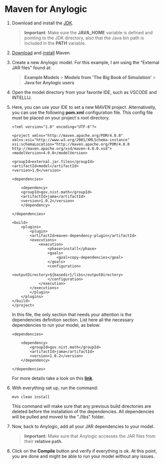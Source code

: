 # Maven for Anylogic

1. Download and install the [JDK](https://www.oracle.com/java/technologies/downloads/).

    > **Important**: Make sure the **JAVA_HOME** variable is defined and pointing to the JDK directory, also that the Java bin path is included in the **PATH** variable.

2. [Download](https://maven.apache.org/download.cgi) and [install](https://maven.apache.org/install.html) Maven.    

3. Create a new Anylogic model. For this example, I am using the "External JAR files" found at:

    > **Example Models** > **Models from 'The Big Book of Simulation'** > **Java for Anylogic users**

4. Open the model directory from your favorite IDE, such as VSCODE and INTELLIJ.

5. Here, you can use your IDE to set a new MAVEN project. Alternativelly, you can use the following **pom.xml** configuration file. This config file must be placed on your project`s root directory.

    ```
    <?xml version="1.0" encoding="UTF-8"?>

    <project xmlns="http://maven.apache.org/POM/4.0.0" xmlns:xsi="http://www.w3.org/2001/XMLSchema-instance"
    xsi:schemaLocation="http://maven.apache.org/POM/4.0.0 http://maven.apache.org/xsd/maven-4.0.0.xsd">
    <modelVersion>4.0.0</modelVersion>

    <groupId>external.jar.files</groupId>
    <artifactId>model</artifactId>
    <version>1.0</version>

    <dependencies>

        <dependency>
        <groupId>gov.nist.math</groupId>
        <artifactId>jama</artifactId>
        <version>1.0.2</version>
        </dependency>

    </dependencies>

    <build>
        <plugins>
            <plugin>
            <artifactId>maven-dependency-plugin</artifactId>
            <executions>
                <execution>
                    <phase>install</phase>
                    <goals>
                        <goal>copy-dependencies</goal>
                    </goals>
                    <configuration>
                        <outputDirectory>${basedir}/libs</outputDirectory>
                    </configuration>
                </execution>
            </executions>
            </plugin>
        </plugins>
    </build>
    </project>
    ```

    In this file, the only section that needs your attention is the dependencies definition section. List here all the necessary dependencies to run your model, as below:

    ```
    <dependencies>

        <dependency>
            <groupId>gov.nist.math</groupId>
            <artifactId>jama</artifactId>
            <version>1.0.2</version>
        </dependency>

    </dependencies>
    ```

    For more details take a look on this **[link](https://maven.apache.org/plugins/maven-dependency-plugin/usage.html#dependency:copy-dependencies)**.

6. With everything set up, run the command:
    
    `mvn clean install`
    
    This command will make sure that any previous build directories are deleted before the installation of the dependencies. All dependencies will be pulled and moved to the "./libs" folder. 

7. Now, back to Anylogic, add all your JAR dependencies to your model.

    > **Important:** Make sure that Anylogic accesses the JAR files from their **relative path**.

8. Click on the **Compile** button and verify if everything is ok. At this point, you are done and might be able to run your model without any issues.
